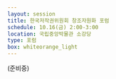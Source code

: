 ```yaml
---
layout: session
title: 한국저작권위원회 창조자원화 포럼
schedule: 10.16(금) 2:00-3:00
location: 국립중앙박물관 소강당
type: 포럼
box: whiteorange_light
---
```


(준비중)
